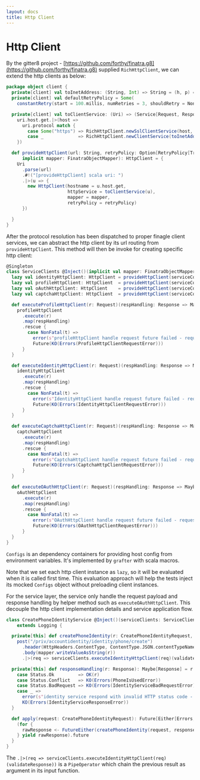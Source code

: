 ```yaml
---
layout: docs
title: Http Client
---
```


# Http Client

By the gitter8 project - [https://github.com/forthy/finatra.g8](https://github.com/forthy/finatra.g8) supplied `RichHttpClient`, we can extend the http clients as below:

```scala
package object client {
  private[client] val toInetAddress: (String, Int) => String = (h, p) => s"inet!$h:$p"
  private[client] val defaultRetryPolicy = Some(
    constantRetry(start = 100.millis, numRetries = 3, shouldRetry = NonFatalExceptions))

  private[client] val toClientService: (Uri) => (Service[Request, Response]) = uri =>
    uri.host.get.|>(host =>
      uri.protocol match {
        case Some("https") => RichHttpClient.newSslClientService(host, toInetAddress(host, 443))
        case _             => RichHttpClient.newClientService(toInetAddress(host, uri.port.getOrElse(80)))
    })

  def provideHttpClient(url: String, retryPolicy: Option[RetryPolicy[Try[Response]]] = defaultRetryPolicy)(
      implicit mapper: FinatraObjectMapper): HttpClient = {
    Uri
      .parse(url)
      .#!("[provideHttpClient] scala uri: ")
      .|>(u => {
        new HttpClient(hostname = u.host.get,
                       httpService = toClientService(u),
                       mapper = mapper,
                       retryPolicy = retryPolicy)
      })

  }
}
```

After the protocol resolution has been dispatched to proper finagle client services, we can abstract the http client by its url routing from `provideHttpClient`. This method will then be invoke for creating specific http client:

```scala
@Singleton
class ServiceClients @Inject()(implicit val mapper: FinatraObjectMapper, serviceConfigs: Configs) extends Logging {
  lazy val identityHttpClient: HttpClient = provideHttpClient(serviceConfigs.hostConfig.identityHost)
  lazy val profileHttpClient: HttpClient  = provideHttpClient(serviceConfigs.hostConfig.profileHost)
  lazy val oAuthHttpClient: HttpClient    = provideHttpClient(serviceConfigs.hostConfig.oAuthHost)
  lazy val captchaHttpClient: HttpClient  = provideHttpClient(serviceConfigs.hostConfig.captchaHost)

  def executeProfileHttpClient(r: Request)(respHandling: Response => Maybe[Response]): Future[Maybe[Response]] = {
    profileHttpClient
      .execute(r)
      .map(respHandling)
      .rescue {
        case NonFatal(t) =>
          error(s"profileHttpClient handle request future failed - request: $r | exception: $t")
          Future(KO(Errors(ProfileHttpClientRequestError)))
      }
  }

  def executeIdentityHttpClient(r: Request)(respHandling: Response => Maybe[Response]): Future[Maybe[Response]] = {
    identityHttpClient
      .execute(r)
      .map(respHandling)
      .rescue {
        case NonFatal(t) =>
          error(s"IdentityHttpClient handle request future failed - request: $r | exception: $t")
          Future(KO(Errors(IdentityHttpClientRequestError)))
      }
  }

  def executeCaptchaHttpClient(r: Request)(respHandling: Response => Maybe[Response]): Future[Maybe[Response]] = {
    captchaHttpClient
      .execute(r)
      .map(respHandling)
      .rescue {
        case NonFatal(t) =>
          error(s"CaptchaHttpClient handle request future failed - request: $r | exception: $t")
          Future(KO(Errors(CaptchaHttpClientRequestError)))
      }
  }

  def executeOAuthHttpClient(r: Request)(respHandling: Response => Maybe[Response]): Future[Maybe[Response]] = {
    oAuthHttpClient
      .execute(r)
      .map(respHandling)
      .rescue {
        case NonFatal(t) =>
          error(s"OAuthHttpClient handle request future failed - request: $r | exception: $t")
          Future(KO(Errors(OAuthHttpClientRequestError)))
      }
  }
}
```

`Configs` is an dependency containers for providing host config from environment variables. It's implemented by `grafter` with scala macros.

Note that we set each http client instance as `lazy`, so it will be evaluated when it is called first time. This evaluation approach will help the tests inject its mocked `Configs` object without preloading client instances.

For the service layer, the service only handle the request payload and response handling by helper method such as `executeOAuthHttpClient`. This decouple the http client implementation details and service application flow.


```scala
class CreatePhoneIdentityService @Inject()(serviceClients: ServiceClients, mapper: FinatraObjectMapper)
    extends Logging {

  private[this] def createPhoneIdentity(r: CreatePhoneIdentityRequest, validateResponse: Response => Maybe[Response]) =
    post("/priv/accountidentity/identity/phone/create")
      .header(HttpHeaders.ContentType, ContentType.JSON.contentTypeName)
      .body(mapper.writeValueAsString(r))
      .|>(req => serviceClients.executeIdentityHttpClient(req)(validateResponse))

  private[this] def responseHandling(r: Response): Maybe[Response] = r.status match {
    case Status.Ok         => OK(r)
    case Status.Conflict   => KO(Errors(PhoneIsUsedError))
    case Status.BadRequest => KO(Errors(IdentityServiceBadRequestError))
    case _ =>
      error(s"identity service respond with invalid HTTP status code - $r")
      KO(Errors(IdentityServiceResponseError))
  }

  def apply(request: CreatePhoneIdentityRequest): Future[Either[Errors, CreateIdentityResponse]] = {
    (for {
      rawResponse <- FutureEither(createPhoneIdentity(request, responseHandling))
    } yield rawResponse).future
  }
}
```

The `.|>(req => serviceClients.executeIdentityHttpClient(req)(validateResponse))` is a `PipeOperator` which chain the previous result as argument in its input function.

